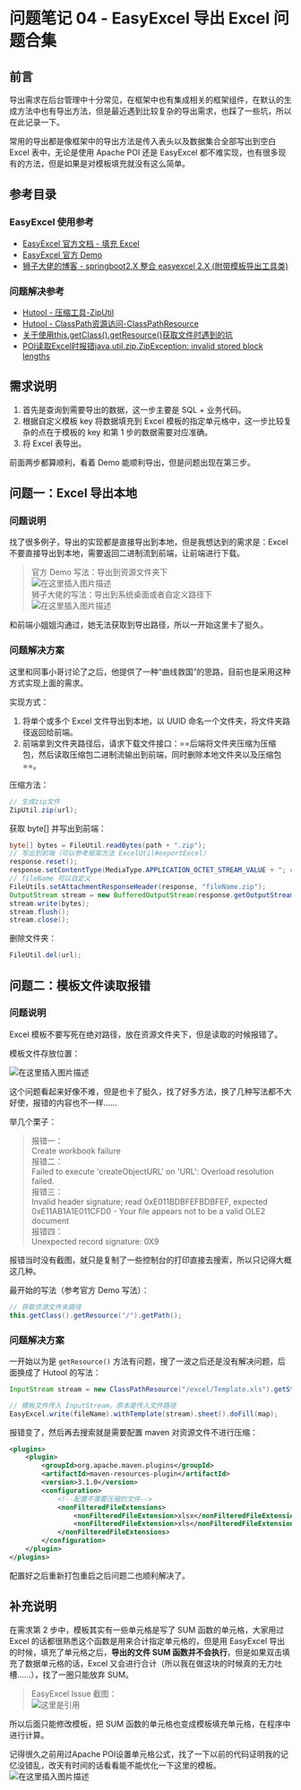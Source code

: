 # 问题笔记 04 - EasyExcel 导出 Excel 问题合集

## 前言
导出需求在后台管理中十分常见，在框架中也有集成相关的框架组件，在默认的生成方法中也有导出方法，但是最近遇到比较复杂的导出需求，也踩了一些坑，所以在此记录一下。

常用的导出都是像框架中的导出方法是传入表头以及数据集合全部写出到空白 Excel 表中，无论是使用 Apache POI 还是 EasyExcel 都不难实现，也有很多现有的方法，但是如果是对模板填充就没有这么简单。

## 参考目录
### EasyExcel 使用参考
- [EasyExcel 官方文档 - 填充 Excel](https://www.yuque.com/easyexcel/doc/fill)
- [EasyExcel 官方 Demo](https://github.com/alibaba/easyexcel/blob/master/src/test/java/com/alibaba/easyexcel/test/demo/fill/FillTest.java)
- [狮子大佬的博客 - springboot2.X 整合 easyexcel 2.X (附带模板导出工具类)](https://lionli.blog.csdn.net/article/details/114638766)
### 问题解决参考
- [Hutool - 压缩工具-ZipUtil](https://hutool.cn/docs/#/core/%E5%B7%A5%E5%85%B7%E7%B1%BB/%E5%8E%8B%E7%BC%A9%E5%B7%A5%E5%85%B7-ZipUtil)
- [Hutool - ClassPath资源访问-ClassPathResource](https://hutool.cn/docs/#/core/IO/%E8%B5%84%E6%BA%90/ClassPath%E8%B5%84%E6%BA%90%E8%AE%BF%E9%97%AE-ClassPathResource)
- [关于使用this.getClass().getResource()获取文件时遇到的坑](https://blog.csdn.net/haoxiaoyong1014/article/details/107452595)
- [POI读取Excel时报错java.util.zip.ZipException: invalid stored block lengths](https://blog.csdn.net/a823007573/article/details/102970460)
## 需求说明
1. 首先是查询到需要导出的数据，这一步主要是 SQL + 业务代码。
2. 根据自定义模板 key 将数据填充到 Excel 模板的指定单元格中，这一步比较复杂的点在于模板的 key 和第 1 步的数据需要对应准确。
3. 将 Excel 表导出。

前面两步都算顺利，看着 Demo 能顺利导出，但是问题出现在第三步。

## 问题一：Excel 导出本地
### 问题说明
找了很多例子，导出的实现都是直接导出到本地，但是我想达到的需求是：Excel 不要直接导出到本地，需要返回二进制流到前端，让前端进行下载。

> 官方 Demo 写法：导出到资源文件夹下<br>
> ![在这里插入图片描述](img04/f982b3e4cb894021aed1f4998f0bfce7.png)<br>
狮子大佬的写法：导出到系统桌面或者自定义路径下<br>
![在这里插入图片描述](img04/79dd30be5fbd4ce9b8d69fa413dc1eed.png)

和前端小姐姐沟通过，她无法获取到导出路径，所以一开始这里卡了挺久。

### 问题解决方案
这里和同事小哥讨论了之后，他提供了一种“曲线救国”的思路，目前也是采用这种方式实现上面的需求。

实现方式：
1. 将单个或多个 Excel 文件导出到本地，以 UUID 命名一个文件夹，将文件夹路径返回给前端。
2. 前端拿到文件夹路径后，请求下载文件接口：==后端将文件夹压缩为压缩包，然后读取压缩包二进制流输出到前端，同时删除本地文件夹以及压缩包==。

压缩方法：
```java
// 生成zip文件
ZipUtil.zip(url);
```
获取 byte[] 并写出到前端：
```java
byte[] bytes = FileUtil.readBytes(path + ".zip");
// 写出到前端（可以参考框架方法 ExcelUtil#exportExcel）
response.reset();
response.setContentType(MediaType.APPLICATION_OCTET_STREAM_VALUE + "; charset=UTF-8");
// fileName 可以自定义
FileUtils.setAttachmentResponseHeader(response, "fileName.zip");
OutputStream stream = new BufferedOutputStream(response.getOutputStream());
stream.write(bytes);
stream.flush();
stream.close();
```
删除文件夹：
```java
FileUtil.del(url);
```

## 问题二：模板文件读取报错
### 问题说明
Excel 模板不要写死在绝对路径，放在资源文件夹下，但是读取的时候报错了。

模板文件存放位置：

![在这里插入图片描述](img04/91840bb429a94d7aab205f826585cfc8.png)

这个问题看起来好像不难，但是也卡了挺久，找了好多方法，换了几种写法都不大好使，报错的内容也不一样……

举几个栗子：
> 报错一：<br>
Create workbook failure<br>
报错二：<br>
Failed to execute 'createObjectURL' on 'URL': Overload resolution failed.<br>
报错三：<br>
Invalid header signature; read 0xE011BDBFEFBDBFEF, expected 0xE11AB1A1E011CFD0 - Your file appears not to be a valid OLE2 document<br>
报错四：<br>
Unexpected record signature: 0X9

报错当时没有截图，就只是复制了一些控制台的打印直接去搜索，所以只记得大概这几种。

最开始的写法（参考官方 Demo 写法）：
```java
// 获取资源文件夹路径
this.getClass().getResource("/").getPath();
```
### 问题解决方案
一开始以为是 `getResource()` 方法有问题，搜了一波之后还是没有解决问题，后面换成了 Hutool 的写法：
```java
InputStream stream = new ClassPathResource("/excel/Template.xls").getStream();

// 模板文件传入 InputStream，原本是传入文件路径
EasyExcel.write(fileName).withTemplate(stream).sheet().doFill(map);
```
报错变了，然后再去搜索就是需要配置 maven 对资源文件不进行压缩：

```xml
<plugins>
	<plugin>
	    <groupId>org.apache.maven.plugins</groupId>
	    <artifactId>maven-resources-plugin</artifactId>
	    <version>3.1.0</version>
	    <configuration>
	        <!--配置不需要压缩的文件-->
	        <nonFilteredFileExtensions>
	            <nonFilteredFileExtension>xlsx</nonFilteredFileExtension>
	            <nonFilteredFileExtension>xls</nonFilteredFileExtension>
	        </nonFilteredFileExtensions>
	    </configuration>
	</plugin>
</plugins>
```
配置好之后重新打包重启之后问题二也顺利解决了。

## 补充说明
在需求第 2 步中，模板其实有一些单元格是写了 SUM 函数的单元格，大家用过 Excel 的话都很熟悉这个函数是用来合计指定单元格的，但是用 EasyExcel 导出的时候，填充了单元格之后，**导出的文件 SUM 函数并不会执行**，但是如果双击填充了数据单元格的话，Excel 又会进行合计（所以我在做这块的时候真的无力吐槽……），找了一圈只能放弃 SUM。

> EasyExcel Issue 截图：<br>
> ![这里是引用](img04/ae5a6666ea064a94b10ae65b1afe4517.png)

所以后面只能修改模板，把 SUM 函数的单元格也变成模板填充单元格，在程序中进行计算。

记得很久之前用过Apache POI设置单元格公式，找了一下以前的代码证明我的记忆没错乱，改天有时间的话看看能不能优化一下这里的模板。<br>
![在这里插入图片描述](img04/d6db2b9d76e941de97237506d9d4e86c.png)
